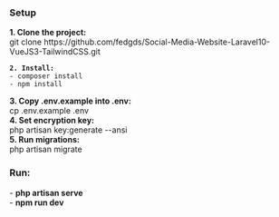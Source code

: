 <h3>Setup</h3>
<div>
    <div><b>1. Clone the project: </b><br>git clone https://github.com/fedgds/Social-Media-Website-Laravel10-VueJS3-TailwindCSS.git</div>
    <pre><code><div><b>2. Install: </b><br>- composer install<br>- npm install</div></code></pre>
    <div><b>3. Copy .env.example into .env: </b><br>cp .env.example .env</div>
    <div><b>4. Set encryption key: </b><br>php artisan key:generate --ansi</div>
    <div><b>5. Run migrations: </b><br>php artisan migrate</div>
</div>
<h3>Run: </h3>
<div>
    <div>- <b>php artisan serve</b></div>
    <div>- <b>npm run dev</b></div>
</div>
